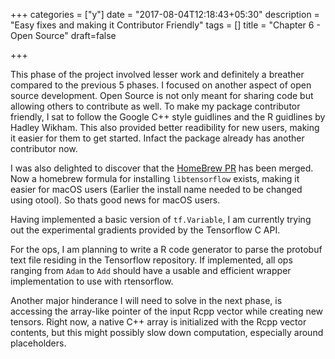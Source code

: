 +++
categories = ["y"]
date = "2017-08-04T12:18:43+05:30"
description = "Easy fixes and making it Contributor Friendly"
tags = []
title = "Chapter 6 - Open Source"
draft=false

+++

This phase of the project involved lesser work and definitely a breather compared to the previous 5 phases. I focused on another aspect of open source development. Open Source is not only meant for sharing code but allowing others to contribute as well. To make my package contributor friendly, I sat to follow the Google C++ style guidlines and the R guidlines by Hadley Wikham. This also provided better readibility for new users, making it easier for them to get started. Infact the package already has another contributor now.

I was also delighted to discover that the [HomeBrew PR](https://github.com/Homebrew/homebrew-core/pull/10273) has been merged. Now a homebrew formula for installing `libtensorflow` exists, making it easier for macOS users (Earlier the install name needed to be changed using otool). So thats good news for macOS users.

Having implemented a basic version of `tf.Variable`, I am currently trying out the experimental gradients provided by the Tensorflow C API.

For the ops, I am planning to write a R code generator to parse the protobuf text file residing in the Tensorflow repository. If implemented, all ops ranging from `Adam` to `Add` should have a usable and efficient wrapper implementation to use with rtensorflow.

Another major hinderance I will need to solve in the next phase, is accessing the array-like pointer of the input Rcpp vector while creating new tensors. Right now, a native C++ array is initialized with the Rcpp vector contents, but this might possibly slow down computation, especially around placeholders.